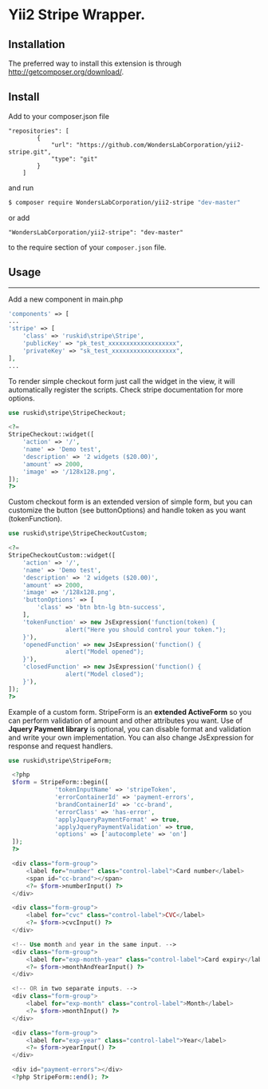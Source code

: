 Yii2 Stripe Wrapper.
==========
Installation
--------------------------

The preferred way to install this extension is through http://getcomposer.org/download/.

## Install

Add to your composer.json file

```
"repositories": [
        {
            "url": "https://github.com/WondersLabCorporation/yii2-stripe.git",
            "type": "git"
        }
    ]
```
and run

```bash
$ composer require WondersLabCorporation/yii2-stripe "dev-master"
```

or add

```
"WondersLabCorporation/yii2-stripe": "dev-master"
```

to the require section of your `composer.json` file.


## Usage
--------------------------
Add a new component in main.php
```php
'components' => [
...
'stripe' => [
    'class' => 'ruskid\stripe\Stripe',
    'publicKey' => "pk_test_xxxxxxxxxxxxxxxxxxx",
    'privateKey' => "sk_test_xxxxxxxxxxxxxxxxxx",
],
...

```

To render simple checkout form just call the widget in the view, it will automatically register the scripts.
Check stripe documentation for more options.
```php
use ruskid\stripe\StripeCheckout;

<?= 
StripeCheckout::widget([
    'action' => '/',
    'name' => 'Demo test',
    'description' => '2 widgets ($20.00)',
    'amount' => 2000,
    'image' => '/128x128.png',
]);
?>
```

Custom checkout form is an extended version of simple form, but you can customize the button (see buttonOptions) and handle token as you want (tokenFunction).
```php
use ruskid\stripe\StripeCheckoutCustom;

<?= 
StripeCheckoutCustom::widget([
    'action' => '/',
    'name' => 'Demo test',
    'description' => '2 widgets ($20.00)',
    'amount' => 2000,
    'image' => '/128x128.png',
    'buttonOptions' => [
        'class' => 'btn btn-lg btn-success',
    ],
    'tokenFunction' => new JsExpression('function(token) { 
                alert("Here you should control your token."); 
    }'),
    'openedFunction' => new JsExpression('function() { 
                alert("Model opened"); 
    }'),
    'closedFunction' => new JsExpression('function() { 
                alert("Model closed"); 
    }'),
]);
?>
```
Example of a custom form. StripeForm is an <b>extended ActiveForm</b> so you can perform validation of amount and other attributes you want. 
Use of <b>Jquery Payment library</b> is optional, you can disable format and validation and write your own implementation.
You can also change JsExpression for response and request handlers.

```php
use ruskid\stripe\StripeForm;

 <?php
 $form = StripeForm::begin([
             'tokenInputName' => 'stripeToken',
             'errorContainerId' => 'payment-errors',
             'brandContainerId' => 'cc-brand',
             'errorClass' => 'has-error',
             'applyJqueryPaymentFormat' => true,
             'applyJqueryPaymentValidation' => true,
             'options' => ['autocomplete' => 'on']
 ]);
 ?>

 <div class="form-group">
     <label for="number" class="control-label">Card number</label>
     <span id="cc-brand"></span>
     <?= $form->numberInput() ?>
 </div>

 <div class="form-group">
     <label for="cvc" class="control-label">CVC</label>
     <?= $form->cvcInput() ?>
 </div>

 <!-- Use month and year in the same input. -->
 <div class="form-group">
     <label for="exp-month-year" class="control-label">Card expiry</label>
     <?= $form->monthAndYearInput() ?>
 </div>

 <!-- OR in two separate inputs. -->
 <div class="form-group">
     <label for="exp-month" class="control-label">Month</label>
     <?= $form->monthInput() ?>
 </div>

 <div class="form-group">
     <label for="exp-year" class="control-label">Year</label>
     <?= $form->yearInput() ?>
 </div>

 <div id="payment-errors"></div>
 <?php StripeForm::end(); ?>
```

